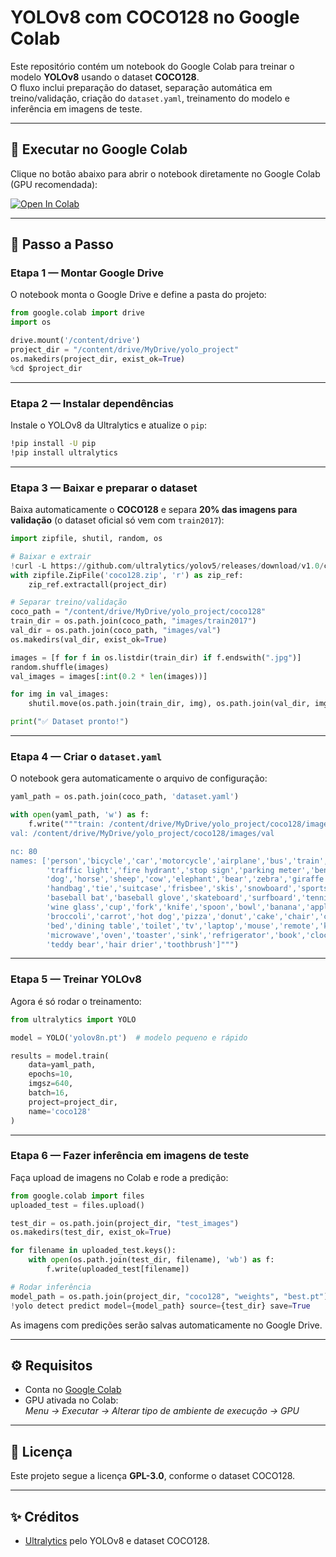 # YOLOv8 com COCO128 no Google Colab

Este repositório contém um notebook do Google Colab para treinar o modelo **YOLOv8** usando o dataset **COCO128**.  
O fluxo inclui preparação do dataset, separação automática em treino/validação, criação do `dataset.yaml`, treinamento do modelo e inferência em imagens de teste.

---

## 🚀 Executar no Google Colab

Clique no botão abaixo para abrir o notebook diretamente no Google Colab (GPU recomendada):

[![Open In Colab](https://colab.research.google.com/assets/colab-badge.svg)](https://colab.research.google.com/github.com/tisfzog1/Projeto-Treino-Yolo/blob/main/TreinoYolo.ipynb)

---

## 📖 Passo a Passo

### **Etapa 1 — Montar Google Drive**
O notebook monta o Google Drive e define a pasta do projeto:
```python
from google.colab import drive
import os

drive.mount('/content/drive')
project_dir = "/content/drive/MyDrive/yolo_project"
os.makedirs(project_dir, exist_ok=True)
%cd $project_dir
```

---

### **Etapa 2 — Instalar dependências**
Instale o YOLOv8 da Ultralytics e atualize o `pip`:
```bash
!pip install -U pip
!pip install ultralytics
```

---

### **Etapa 3 — Baixar e preparar o dataset**
Baixa automaticamente o **COCO128** e separa **20% das imagens para validação** (o dataset oficial só vem com `train2017`):
```python
import zipfile, shutil, random, os

# Baixar e extrair
!curl -L https://github.com/ultralytics/yolov5/releases/download/v1.0/coco128.zip -o coco128.zip
with zipfile.ZipFile('coco128.zip', 'r') as zip_ref:
    zip_ref.extractall(project_dir)

# Separar treino/validação
coco_path = "/content/drive/MyDrive/yolo_project/coco128"
train_dir = os.path.join(coco_path, "images/train2017")
val_dir = os.path.join(coco_path, "images/val")
os.makedirs(val_dir, exist_ok=True)

images = [f for f in os.listdir(train_dir) if f.endswith(".jpg")]
random.shuffle(images)
val_images = images[:int(0.2 * len(images))]

for img in val_images:
    shutil.move(os.path.join(train_dir, img), os.path.join(val_dir, img))

print("✅ Dataset pronto!")
```

---

### **Etapa 4 — Criar o `dataset.yaml`**
O notebook gera automaticamente o arquivo de configuração:
```python
yaml_path = os.path.join(coco_path, 'dataset.yaml')

with open(yaml_path, 'w') as f:
    f.write("""train: /content/drive/MyDrive/yolo_project/coco128/images/train2017
val: /content/drive/MyDrive/yolo_project/coco128/images/val

nc: 80
names: ['person','bicycle','car','motorcycle','airplane','bus','train','truck','boat',
        'traffic light','fire hydrant','stop sign','parking meter','bench','bird','cat',
        'dog','horse','sheep','cow','elephant','bear','zebra','giraffe','backpack','umbrella',
        'handbag','tie','suitcase','frisbee','skis','snowboard','sports ball','kite',
        'baseball bat','baseball glove','skateboard','surfboard','tennis racket','bottle',
        'wine glass','cup','fork','knife','spoon','bowl','banana','apple','sandwich','orange',
        'broccoli','carrot','hot dog','pizza','donut','cake','chair','couch','potted plant',
        'bed','dining table','toilet','tv','laptop','mouse','remote','keyboard','cell phone',
        'microwave','oven','toaster','sink','refrigerator','book','clock','vase','scissors',
        'teddy bear','hair drier','toothbrush']""")
```

---

### **Etapa 5 — Treinar YOLOv8**
Agora é só rodar o treinamento:
```python
from ultralytics import YOLO

model = YOLO('yolov8n.pt')  # modelo pequeno e rápido

results = model.train(
    data=yaml_path,
    epochs=10,
    imgsz=640,
    batch=16,
    project=project_dir,
    name='coco128'
)
```

---

### **Etapa 6 — Fazer inferência em imagens de teste**
Faça upload de imagens no Colab e rode a predição:
```python
from google.colab import files
uploaded_test = files.upload()

test_dir = os.path.join(project_dir, "test_images")
os.makedirs(test_dir, exist_ok=True)

for filename in uploaded_test.keys():
    with open(os.path.join(test_dir, filename), 'wb') as f:
        f.write(uploaded_test[filename])

# Rodar inferência
model_path = os.path.join(project_dir, "coco128", "weights", "best.pt")
!yolo detect predict model={model_path} source={test_dir} save=True
```

As imagens com predições serão salvas automaticamente no Google Drive.

---

## ⚙️ Requisitos
- Conta no [Google Colab](https://colab.research.google.com/)  
- GPU ativada no Colab:  
  *Menu → Executar → Alterar tipo de ambiente de execução → GPU*

---

## 📜 Licença
Este projeto segue a licença **GPL-3.0**, conforme o dataset COCO128.

---

## ✨ Créditos
- [Ultralytics](https://github.com/ultralytics) pelo YOLOv8 e dataset COCO128.
